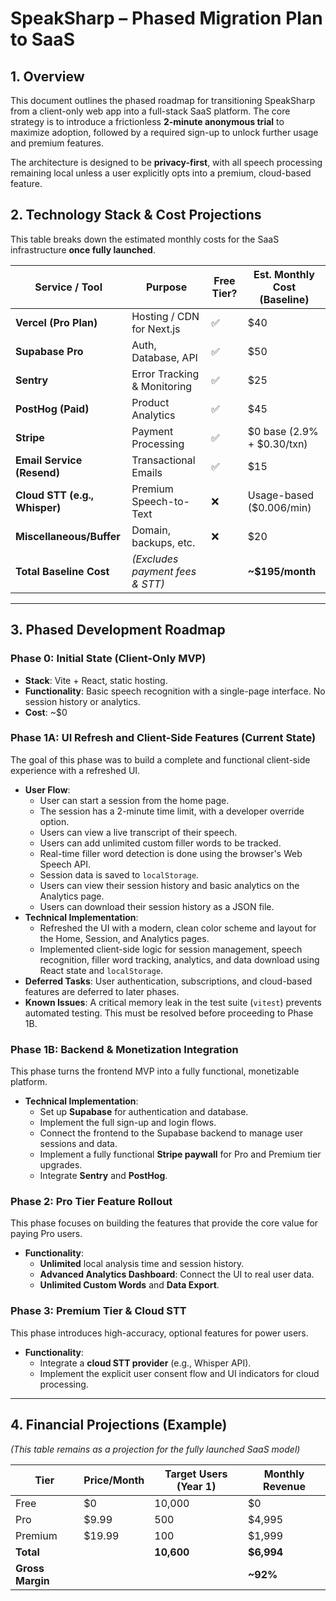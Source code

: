 # SpeakSharp – Phased Migration Plan to SaaS

## 1. Overview
This document outlines the phased roadmap for transitioning SpeakSharp from a client-only web app into a full-stack SaaS platform. The core strategy is to introduce a frictionless **2-minute anonymous trial** to maximize adoption, followed by a required sign-up to unlock further usage and premium features.

The architecture is designed to be **privacy-first**, with all speech processing remaining local unless a user explicitly opts into a premium, cloud-based feature.

## 2. Technology Stack & Cost Projections
This table breaks down the estimated monthly costs for the SaaS infrastructure **once fully launched**.

| Service / Tool | Purpose | Free Tier? | Est. Monthly Cost (Baseline) |
|---|---|---|---|
| **Vercel (Pro Plan)** | Hosting / CDN for Next.js | ✅ | $40 |
| **Supabase Pro** | Auth, Database, API | ✅ | $50 |
| **Sentry** | Error Tracking & Monitoring | ✅ | $25 |
| **PostHog (Paid)** | Product Analytics | ✅ | $45 |
| **Stripe** | Payment Processing | ✅ | $0 base (2.9% + $0.30/txn) |
| **Email Service (Resend)** | Transactional Emails | ✅ | $15 |
| **Cloud STT (e.g., Whisper)** | Premium Speech-to-Text | ❌ | Usage-based ($0.006/min) |
| **Miscellaneous/Buffer** | Domain, backups, etc. | ❌ | $20 |
| **Total Baseline Cost** | *(Excludes payment fees & STT)* | | **~$195/month** |

---

## 3. Phased Development Roadmap

### Phase 0: Initial State (Client-Only MVP)
- **Stack**: Vite + React, static hosting.
- **Functionality**: Basic speech recognition with a single-page interface. No session history or analytics.
- **Cost**: ~$0

### Phase 1A: UI Refresh and Client-Side Features (Current State)
The goal of this phase was to build a complete and functional client-side experience with a refreshed UI.
- **User Flow**:
  - User can start a session from the home page.
  - The session has a 2-minute time limit, with a developer override option.
  - Users can view a live transcript of their speech.
  - Users can add unlimited custom filler words to be tracked.
  - Real-time filler word detection is done using the browser's Web Speech API.
  - Session data is saved to `localStorage`.
  - Users can view their session history and basic analytics on the Analytics page.
  - Users can download their session history as a JSON file.
- **Technical Implementation**:
  - Refreshed the UI with a modern, clean color scheme and layout for the Home, Session, and Analytics pages.
  - Implemented client-side logic for session management, speech recognition, filler word tracking, analytics, and data download using React state and `localStorage`.
- **Deferred Tasks**: User authentication, subscriptions, and cloud-based features are deferred to later phases.
- **Known Issues**: A critical memory leak in the test suite (`vitest`) prevents automated testing. This must be resolved before proceeding to Phase 1B.

### Phase 1B: Backend & Monetization Integration
This phase turns the frontend MVP into a fully functional, monetizable platform.
- **Technical Implementation**:
  - Set up **Supabase** for authentication and database.
  - Implement the full sign-up and login flows.
  - Connect the frontend to the Supabase backend to manage user sessions and data.
  - Implement a fully functional **Stripe paywall** for Pro and Premium tier upgrades.
  - Integrate **Sentry** and **PostHog**.

### Phase 2: Pro Tier Feature Rollout
This phase focuses on building the features that provide the core value for paying Pro users.
- **Functionality**:
  - **Unlimited** local analysis time and session history.
  - **Advanced Analytics Dashboard**: Connect the UI to real user data.
  - **Unlimited Custom Words** and **Data Export**.

### Phase 3: Premium Tier & Cloud STT
This phase introduces high-accuracy, optional features for power users.
- **Functionality**:
  - Integrate a **cloud STT provider** (e.g., Whisper API).
  - Implement the explicit user consent flow and UI indicators for cloud processing.

---

## 4. Financial Projections (Example)
*(This table remains as a projection for the fully launched SaaS model)*

| Tier | Price/Month | Target Users (Year 1) | Monthly Revenue |
|---|---|---|---|
| Free | $0 | 10,000 | $0 |
| Pro | $9.99 | 500 | $4,995 |
| Premium | $19.99 | 100 | $1,999 |
| **Total** | | **10,600** | **$6,994** |
| **Gross Margin** | | | **~92%** |
